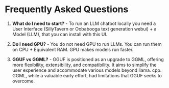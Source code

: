 # Frequently Asked Questions

1. **What do I need to start?** - To run an LLM chatbot locally you need a User Interface (SillyTavern or Oobabooga text generation webui) + a Model (LLM), that you can install with this UI.

2. **Do I need GPU?** - You do not need GPU to run LLMs. You can run them on CPU + Equivalent RAM. GPU makes models run faster.

3. **GGUF vs GGML?** - GGUF is positioned as an upgrade to GGML, offering more flexibility, extensibility, and compatibility. It aims to simplify the user experience and accommodate various models beyond llama. cpp. GGML, while a valuable early effort, had limitations that GGUF seeks to overcome.
